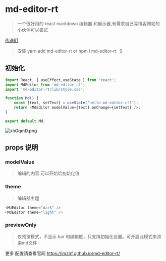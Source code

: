 # md-editor-rt

> 一个很好用的 react markdown 编辑器 和展示器,有需求自己写博客网站的小伙伴可以尝试

[传送们](https://imzbf.github.io/md-editor-rt/docs)

> 安装 yarn add md-editor-rt  or npm i md-editor-rt -S

## 初始化

````javascript
import React, { useEffect,useState } from 'react';
import MdEditor from 'md-editor-rt';
import 'md-editor-rt/lib/style.css';

function Md() {
    const [text, setText] = useState('hello md-editor-rt!');
    return <MdEditor modelValue={text} onChange={setText} />;
}

export default Md;
````
<!-- ![avatar]() -->
<!-- <img src="./../img/QQ20221027-220807@2x.png" width="80%" height=""> -->
![xhGqmD.png](https://s1.ax1x.com/2022/10/27/xhGqmD.png)


## props 说明

### modelValue
 > 编辑的内容 可以开始给初始化值

 ### theme
 > 编辑器主题
 ````javascript
 <MdEditor theme="dark" />
 <MdEditor theme="light" />
 ````

 ### previewOnly
 > 仅预览模式，不显示 bar 和编辑框，只支持初始化设置。可开启此模式来渲染md文件


 更多 配置请查看官网
 https://imzbf.github.io/md-editor-rt/

